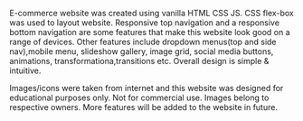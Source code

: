 E-commerce website was created using vanilla HTML CSS JS. CSS flex-box was used to layout website. Responsive top navigation and a responsive bottom navigation are some features that make this website look good on a range of devices. Other features include dropdown menus(top and side nav),mobile menu, slideshow gallery, image grid, social media buttons, animations, transformationa,transitions etc. Overall design is simple & intuitive. 

Images/icons were taken from internet and this website was designed for educational purposes only. Not for commercial use. Images belong to respective owners. More features will be added to the website in future.
